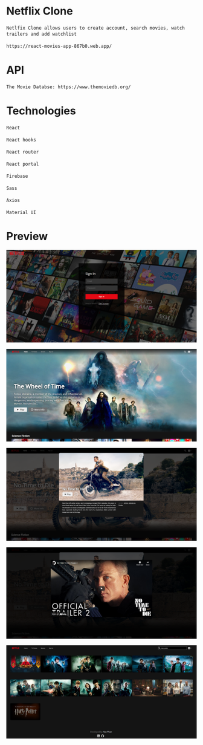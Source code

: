 # Netflix Clone

	Netlfix Clone allows users to create account, search movies, watch trailers and add watchlist
	
	https://react-movies-app-867b0.web.app/

# API

	The Movie Databse: https://www.themoviedb.org/
 
# Technologies

	React

	React hooks
	
	React router
	
	React portal

	Firebase
	
	Sass
	
	Axios
	
	Material UI

# Preview

![login](src/images/login.png)

![homepage](src/images/homepage.png)

![modal](src/images/modal.png)

![video](src/images/video.png)

![search](src/images/search.png)
